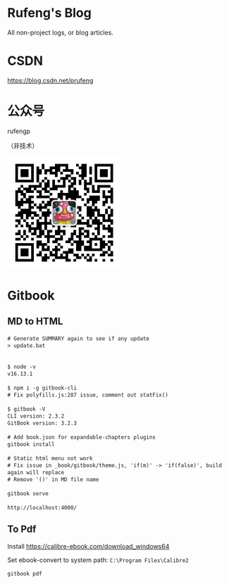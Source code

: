 Rufeng's Blog
======
All non-project logs, or blog articles.

# CSDN
https://blog.csdn.net/prufeng

# 公众号
rufengp

（非技术）

![](Others/assets/xzk_ewm.jpg)

# Gitbook 

## MD to HTML
```
# Generate SUMMARY again to see if any update
> update.bat


$ node -v
v16.13.1

$ npm i -g gitbook-cli
# Fix polyfills.js:287 issue, comment out statFix()

$ gitbook -V
CLI version: 2.3.2
GitBook version: 3.2.3

# Add book.json for expandable-chapters plugins
gitbook install

# Static html menu not work
# Fix issue in _book/gitbook/theme.js, 'if(m)' -> 'if(false)', build again will replace
# Remove '()' in MD file name 

gitbook serve

http://localhost:4000/

```

## To Pdf
Install https://calibre-ebook.com/download_windows64

Set ebook-convert to system path: `C:\Program Files\Calibre2`

```
gitbook pdf
```